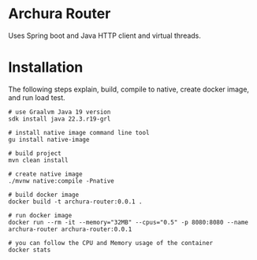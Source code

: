 # Archura Router

Uses Spring boot and Java HTTP client and virtual threads.

# Installation

The following steps explain, build, compile to native, create docker image, and run load test.

```shell
# use Graalvm Java 19 version
sdk install java 22.3.r19-grl

# install native image command line tool
gu install native-image

# build project
mvn clean install

# create native image 
./mvnw native:compile -Pnative

# build docker image
docker build -t archura-router:0.0.1 .

# run docker image
docker run --rm -it --memory="32MB" --cpus="0.5" -p 8080:8080 --name archura-router archura-router:0.0.1

# you can follow the CPU and Memory usage of the container
docker stats
```